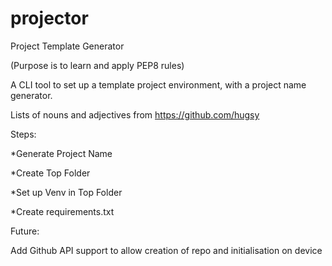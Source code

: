 # projector
Project Template Generator

(Purpose is to learn and apply PEP8 rules)

A CLI tool to set up a template project environment, with a project name generator.

Lists of nouns and adjectives from https://github.com/hugsy

Steps:

*Generate Project Name

*Create Top Folder

*Set up Venv in Top Folder

*Create requirements.txt

Future:

Add Github API support to allow creation of repo and initialisation on device
